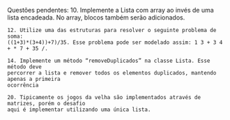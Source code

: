 Questões pendentes:
    10. Implemente a Lista com array ao invés de uma lista encadeada. No array, blocos
    também serão adicionados.

    12. Utilize uma das estruturas para resolver o seguinte problema de soma:
    ((1+3)*(3+4))+7)/35. Esse problema pode ser modelado assim: 1 3 + 3 4 + * 7 + 35 /.

    14. Implemente um método “removeDuplicados” na classe Lista. Esse método deve
    percorrer a lista e remover todos os elementos duplicados, mantendo apenas a primeira
    ocorrência

    20. Tipicamente os jogos da velha são implementados através de matrizes, porém o desafio
    aqui é implementar utilizando uma única lista.
